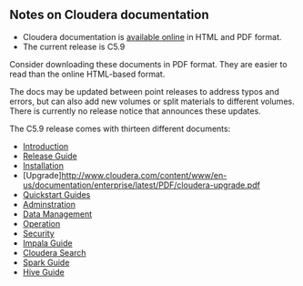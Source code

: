 ## Notes on Cloudera documentation

* Cloudera documentation is [available online](http://www.cloudera.com/documentation.html) in HTML and PDF format.
* The current release is C5.9

Consider downloading these documents in PDF format. They are 
easier to read than the online HTML-based format.

The docs may be updated between point releases to address typos and
errors, but can also add new volumes or split materials to different
volumes. There is currently no release notice that announces these
updates.

The C5.9 release comes with thirteen different documents:


* [Introduction](http://www.cloudera.com/content/www/en-us/documentation/enterprise/latest/PDF/cloudera-introduction.pdf)
* [Release Guide](http://www.cloudera.com/content/www/en-us/documentation/enterprise/latest/PDF/cloudera-releases.pdf)
* [Installation](http://www.cloudera.com/content/www/en-us/documentation/enterprise/latest/PDF/cloudera-installation.pdf)
* [Upgrade]http://www.cloudera.com/content/www/en-us/documentation/enterprise/latest/PDF/cloudera-upgrade.pdf
* [Quickstart Guides](http://www.cloudera.com/content/www/en-us/documentation/enterprise/latest/PDF/cloudera-quickstart.pdf)
* [Adminstration](http://www.cloudera.com/documentation/enterprise/latest/PDF/cloudera-administration.pdf)
* [Data Management](http://www.cloudera.com/documentation/enterprise/latest/PDF/cloudera-datamgmt.pdf)
* [Operation](http://www.cloudera.com/documentation/enterprise/latest/PDF/cloudera-operation.pdf)
* [Security](http://www.cloudera.com/documentation/enterprise/latest/PDF/cloudera-security.pdf)
* [Impala Guide](http://www.cloudera.com/documentation/enterprise/latest/PDF/cloudera-impala.pdf)
* [Cloudera Search](http://www.cloudera.com/documentation/enterprise/latest/PDF/cloudera-search.pdf)
* [Spark Guide](http://www.cloudera.com/content/www/en-us/documentation/enterprise/latest/PDF/cloudera-spark.pdf)
* [Hive Guide](http://www.cloudera.com/content/www/en-us/documentation/enterprise/latest/PDF/cloudera-hive.pdf)
